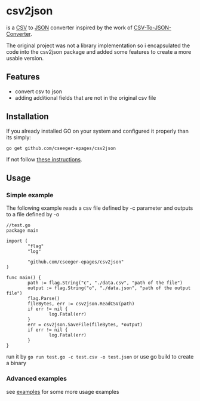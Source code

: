 # csv2json

is a [CSV](https://en.wikipedia.org/wiki/Comma-separated_values) to [JSON](https://en.wikipedia.org/wiki/JSON) converter inspired by the work of [CSV-To-JSON-Converter](https://github.com/Ahmad-Magdy/CSV-To-JSON-Converter).

The original project was not a library implementation so i encapsulated the code into the csv2json package and added some features to create a more usable version.

## Features
- convert csv to json
- adding additional fields that are not in the original csv file

## Installation

If you already installed GO on your system and configured it properly than its simply:

```
go get github.com/cseeger-epages/csv2json
```

If not follow [these instructions](https://nats.io/documentation/tutorials/go-install/).

## Usage

### Simple example

The following example reads a csv file defined by -c parameter and outputs to a file defined by -o 

```
//test.go
package main

import (
        "flag"
        "log"

        "github.com/cseeger-epages/csv2json"
)

func main() {
        path := flag.String("c", "./data.csv", "path of the file")
        output := flag.String("o", "./data.json", "path of the output file")
        flag.Parse()
        fileBytes, err := csv2json.ReadCSV(path)
        if err != nil {
                log.Fatal(err)
        }
        err = csv2json.SaveFile(fileBytes, *output)
        if err != nil {
                log.Fatal(err)
        }
}
```

run it by `go run test.go -c test.csv -o test.json` or use go build to create a binary

### Advanced examples

see [examples](https://github.com/cseeger-epages/csv2json/tree/master/examples) for some more usage examples
